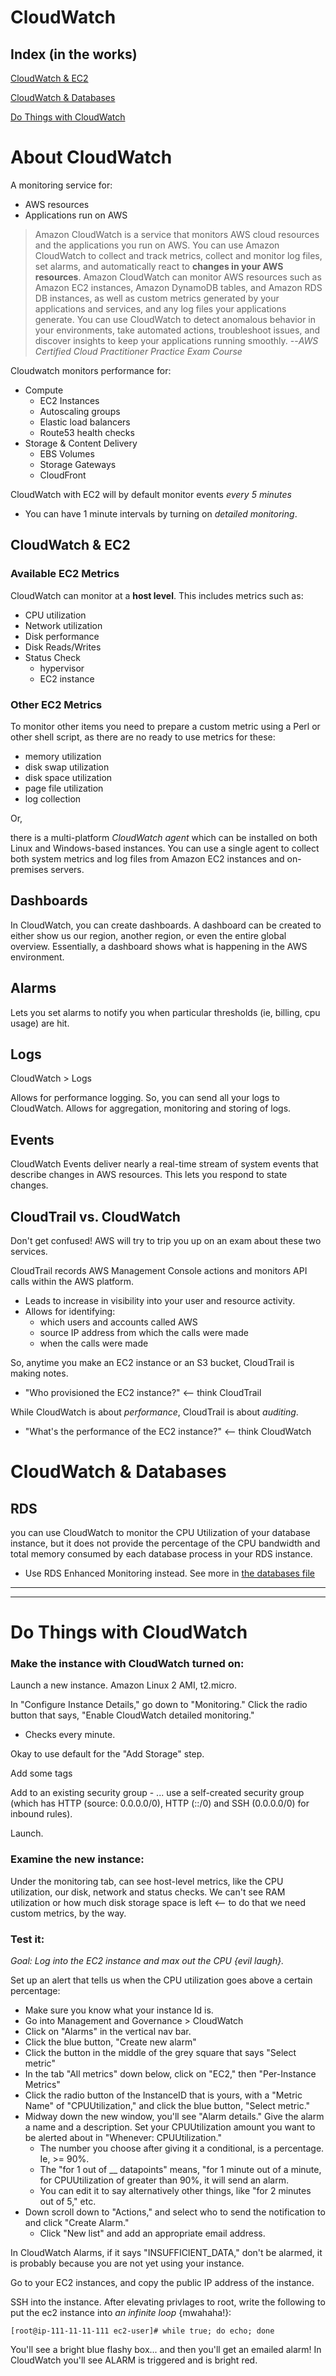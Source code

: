 # CloudWatch

## Index (in the works)

[CloudWatch & EC2](#CloudWatch-&-EC2)

[CloudWatch & Databases](#CloudWatch-&-Databases) 

[Do Things with CloudWatch](#Do-Things-with-CloudWatch)

# About CloudWatch

A monitoring service for:

* AWS resources
* Applications run on AWS

> Amazon CloudWatch is a service that monitors AWS cloud resources and the applications you run on AWS. You can use Amazon CloudWatch to collect and track metrics, collect and monitor log files, set alarms, and automatically react to **changes in your AWS resources**. Amazon CloudWatch can monitor AWS resources such as Amazon EC2 instances, Amazon DynamoDB tables, and Amazon RDS DB instances, as well as custom metrics generated by your applications and services, and any log files your applications generate. You can use CloudWatch to detect anomalous behavior in your environments, take automated actions, troubleshoot issues, and discover insights to keep your applications running smoothly. --*AWS Certified Cloud Practitioner Practice Exam Course*

Cloudwatch monitors performance for:

* Compute
  * EC2 Instances
  * Autoscaling groups
  * Elastic load balancers
  * Route53 health checks
* Storage & Content Delivery
  * EBS Volumes
  * Storage Gateways
  * CloudFront

CloudWatch with EC2 will by default monitor events *every 5 minutes* 

* You can have 1 minute intervals by turning on *detailed monitoring*.

## CloudWatch & EC2

### Available EC2 Metrics

CloudWatch can monitor at a **host level**. This includes metrics such as:

* CPU utilization
* Network utilization
* Disk performance
* Disk Reads/Writes
* Status Check
  * hypervisor
  * EC2 instance

### Other EC2 Metrics

To monitor other items you need to prepare a custom metric using a Perl or other shell script, as there are no ready to use metrics for these:

* memory utilization
* disk swap utilization
* disk space utilization
* page file utilization
* log collection

Or, 

 there is a multi-platform *CloudWatch agent* which can be installed on both Linux and Windows-based instances. You can use a single agent to collect both system metrics and log files from Amazon EC2 instances and on-premises servers. 

## Dashboards

In CloudWatch, you can create dashboards. A dashboard can be created to either show us our region, another region, or even the entire global overview. Essentially, a dashboard shows what is happening in the AWS environment. 

## Alarms

Lets you set alarms to notify you when particular thresholds (ie, billing, cpu usage) are hit.

## Logs

CloudWatch > Logs 

Allows for performance logging. So, you can send all your logs to CloudWatch. Allows for aggregation, monitoring and storing of logs.

## Events

CloudWatch Events deliver nearly a real-time stream of system events that describe changes in AWS resources. This lets you respond to state changes.

## CloudTrail vs. CloudWatch

Don't get confused! AWS will try to trip you up on an exam about these two services.

CloudTrail records AWS Management Console actions and monitors API calls within the AWS platform.

* Leads to increase in visibility into your user and resource activity.
* Allows for identifying:
  * which users and accounts called AWS
  * source IP address from which the calls were made
  * when the calls were made

So, anytime you make an EC2 instance or an S3 bucket, CloudTrail is making notes. 

* "Who provisioned the EC2 instance?" <-- think CloudTrail

While CloudWatch is about *performance*, CloudTrail is about *auditing*.

* "What's the performance of the EC2 instance?" <-- think CloudWatch

# CloudWatch & Databases

## RDS 

you can use CloudWatch to monitor the CPU Utilization of your database instance, but it does not provide the percentage of the CPU bandwidth and total memory consumed by each database process in your RDS instance.

* Use RDS Enhanced Monitoring instead. See more in [the databases file](https://github.com/SharinaS/Cloud-Engineering-Fundamentals/blob/master/databases.md)


---------
---------

# Do Things with CloudWatch

### Make the instance with CloudWatch turned on:
Launch a new instance. Amazon Linux 2 AMI, t2.micro. 

In "Configure Instance Details," go down to "Monitoring." Click the radio button that says, "Enable CloudWatch detailed monitoring."
* Checks every minute.

Okay to use default for the "Add Storage" step.

Add some tags

Add to an existing security group - ... use a self-created security group (which has HTTP (source: 0.0.0.0/0), HTTP (::/0) and SSH (0.0.0.0/0) for inbound rules).

Launch. 

### Examine the new instance:
Under the monitoring tab, can see host-level metrics, like the CPU utilization, our disk, network and status checks. We can't see RAM utilization or how much disk storage space is left <-- to do that we need custom metrics, by the way. 

### Test it:
*Goal: Log into the EC2 instance and max out the CPU {evil laugh}.*

Set up an alert that tells us when the CPU utilization goes above a certain percentage:
* Make sure you know what your instance Id is. 
* Go into Management and Governance > CloudWatch
* Click on "Alarms" in the vertical nav bar. 
* Click the blue button, "Create new alarm" 
* Click the button in the middle of the grey square that says "Select metric"
* In the tab "All metrics" down below, click on "EC2," then "Per-Instance Metrics"
* Click the radio button of the InstanceID that is yours, with a "Metric Name" of "CPUUtilization," and click the blue button, "Select metric."
* Midway down the new window, you'll see "Alarm details." Give the alarm a name and a description. Set your CPUUtilization amount you want to be alerted about in "Whenever: CPUUtilization." 
  * The number you choose after giving it a conditional, is a percentage. Ie, >= 90%.
  * The "for 1 out of __ datapoints" means, "for 1 minute out of a minute, for CPUUtilization of greater than 90%, it will send an alarm. 
  * You can edit it to say alternatively other things, like "for 2 minutes out of 5," etc.
* Down scroll down to "Actions," and select who to send the notification to and click "Create Alarm."
  * Click "New list" and add an appropriate email address.

In CloudWatch Alarms, if it says "INSUFFICIENT_DATA," don't be alarmed, it is probably because you are not yet using your instance. 

Go to your EC2 instances, and copy the public IP address of the instance. 

SSH into the instance. After elevating privlages to root, write the following to put the ec2 instance into *an infinite loop* {mwahaha!}:

```
[root@ip-111-11-11-111 ec2-user]# while true; do echo; done
``` 
You'll see a bright blue flashy box... and then you'll get an emailed alarm! In CloudWatch you'll see ALARM is triggered and is bright red.
